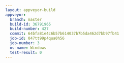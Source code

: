 ```yaml
---
layout: appveyor-build
appveyor:
  branch: master
  build-id: 36791965
  build-number: 427
  commit: 64bfa81e4c6b57b614037b7b5da462d7bb97fb41
  job-id: 047tt99p4qua0h56
  job-number: 3
  os-name: Windows
  test-result: 0
---
```

